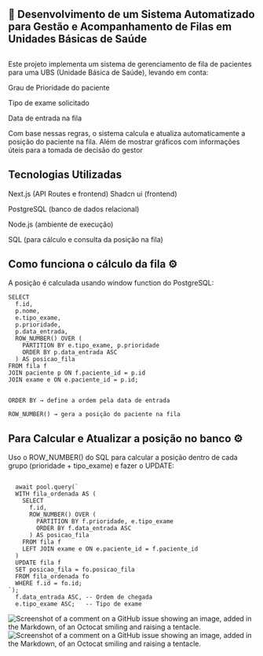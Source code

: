 ## 🏥 Desenvolvimento de um Sistema Automatizado para Gestão e Acompanhamento de Filas em Unidades Básicas de Saúde
##

Este projeto implementa um sistema de gerenciamento de fila de pacientes para uma UBS (Unidade Básica de Saúde), levando em conta:

Grau de Prioridade do paciente

Tipo de exame solicitado

Data de entrada na fila

Com base nessas regras, o sistema calcula e atualiza automaticamente a posição do paciente na fila.
Além de mostrar gráficos com informações úteis para a tomada de decisão do gestor

##

## Tecnologias Utilizadas

Next.js (API Routes e frontend)
Shadcn ui (frontend)

PostgreSQL (banco de dados relacional)

Node.js (ambiente de execução)

SQL (para cálculo e consulta da posição na fila)

## Como funciona o cálculo da fila ⚙️
A posição é calculada usando window function do PostgreSQL:
```
SELECT 
  f.id,
  p.nome,
  e.tipo_exame,
  p.prioridade,
  p.data_entrada,
  ROW_NUMBER() OVER (
    PARTITION BY e.tipo_exame, p.prioridade
    ORDER BY p.data_entrada ASC
  ) AS posicao_fila
FROM fila f
JOIN paciente p ON f.paciente_id = p.id
JOIN exame e ON e.paciente_id = p.id;


ORDER BY → define a ordem pela data de entrada

ROW_NUMBER() → gera a posição do paciente na fila

```
## Para Calcular e Atualizar a posição no banco ⚙️

Uso o ROW_NUMBER() do SQL para calcular a posição dentro de cada grupo (prioridade + tipo_exame) e fazer o UPDATE:

```

  await pool.query(`
  WITH fila_ordenada AS (
    SELECT
      f.id,
      ROW_NUMBER() OVER (
        PARTITION BY f.prioridade, e.tipo_exame
        ORDER BY f.data_entrada ASC
      ) AS posicao_fila
    FROM fila f
    LEFT JOIN exame e ON e.paciente_id = f.paciente_id
  )
  UPDATE fila f
  SET posicao_fila = fo.posicao_fila
  FROM fila_ordenada fo
  WHERE f.id = fo.id;
`);
  f.data_entrada ASC, -- Ordem de chegada
  e.tipo_exame ASC;   -- Tipo de exame
```



![Screenshot of a comment on a GitHub issue showing an image, added in the Markdown, of an Octocat smiling and raising a tentacle.](https://drive.google.com/file/d/1HD3t3iANnoj06HQuEKx1p8xWvuIZhCv8/view?usp=sharing)
![Screenshot of a comment on a GitHub issue showing an image, added in the Markdown, of an Octocat smiling and raising a tentacle.](https://myoctocat.com/assets/images/base-octocat.svg)
